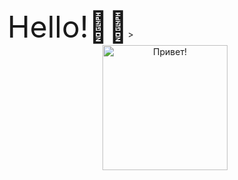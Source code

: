 <div <center> <font size="50">Hello!👋🤙</font></center>> </div>
<div id="header" align="center">
  <img src="https://www.riotgames.com/darkroom/630/81fa62640571559795977cb9e5afbf02:b962fb42069bf5cd6d6aacf3cd82aba1/braum-wave-1.gif" width="200" height="200" alt="Привет!"/>
</div>
